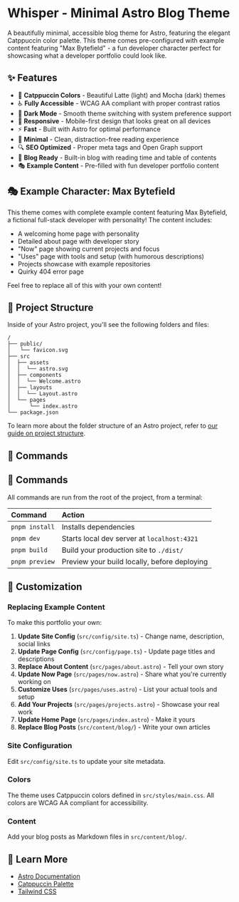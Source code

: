 # Whisper - Minimal Astro Blog Theme

A beautifully minimal, accessible blog theme for Astro, featuring the elegant Catppuccin color palette. This theme comes pre-configured with example content featuring "Max Bytefield" - a fun developer character perfect for showcasing what a developer portfolio could look like.

## ✨ Features

- 🎨 **Catppuccin Colors** - Beautiful Latte (light) and Mocha (dark) themes
- ♿ **Fully Accessible** - WCAG AA compliant with proper contrast ratios
- 🌙 **Dark Mode** - Smooth theme switching with system preference support
- 📱 **Responsive** - Mobile-first design that looks great on all devices
- ⚡ **Fast** - Built with Astro for optimal performance
- 🎯 **Minimal** - Clean, distraction-free reading experience
- 🔍 **SEO Optimized** - Proper meta tags and Open Graph support
- 📝 **Blog Ready** - Built-in blog with reading time and table of contents
- 🎭 **Example Content** - Pre-filled with fun developer portfolio content

## 🎭 Example Character: Max Bytefield

This theme comes with complete example content featuring Max Bytefield, a fictional full-stack developer with personality! The content includes:

- A welcoming home page with personality
- Detailed about page with developer story
- "Now" page showing current projects and focus
- "Uses" page with tools and setup (with humorous descriptions)
- Projects showcase with example repositories
- Quirky 404 error page

Feel free to replace all of this with your own content!

## 🚀 Project Structure

Inside of your Astro project, you'll see the following folders and files:

```text
/
├── public/
│   └── favicon.svg
├── src
│  ├── assets
│  │  └── astro.svg
│  ├── components
│  │  └── Welcome.astro
│  ├── layouts
│  │  └── Layout.astro
│  └── pages
│      └── index.astro
└── package.json
```

To learn more about the folder structure of an Astro project, refer to [our guide on project structure](https://docs.astro.build/en/basics/project-structure/).

## 🧞 Commands

## 🧞 Commands

All commands are run from the root of the project, from a terminal:

| Command                   | Action                                           |
| :------------------------ | :----------------------------------------------- |
| `pnpm install`            | Installs dependencies                            |
| `pnpm dev`                | Starts local dev server at `localhost:4321`      |
| `pnpm build`              | Build your production site to `./dist/`          |
| `pnpm preview`            | Preview your build locally, before deploying     |

## 🎨 Customization

### Replacing Example Content

To make this portfolio your own:

1. **Update Site Config** (`src/config/site.ts`) - Change name, description, social links
2. **Update Page Config** (`src/config/page.ts`) - Update page titles and descriptions  
3. **Replace About Content** (`src/pages/about.astro`) - Tell your own story
4. **Update Now Page** (`src/pages/now.astro`) - Share what you're currently working on
5. **Customize Uses** (`src/pages/uses.astro`) - List your actual tools and setup
6. **Add Your Projects** (`src/pages/projects.astro`) - Showcase your real work
7. **Update Home Page** (`src/pages/index.astro`) - Make it yours
8. **Replace Blog Posts** (`src/content/blog/`) - Write your own articles

### Site Configuration

Edit `src/config/site.ts` to update your site metadata.

### Colors

The theme uses Catppuccin colors defined in `src/styles/main.css`. All colors are WCAG AA compliant for accessibility.

### Content

Add your blog posts as Markdown files in `src/content/blog/`.

## 👀 Learn More

- [Astro Documentation](https://docs.astro.build)
- [Catppuccin Palette](https://catppuccin.com)
- [Tailwind CSS](https://tailwindcss.com)
